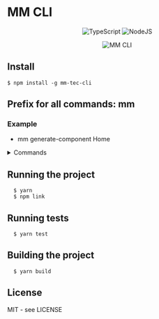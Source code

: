 # MM CLI

<div align="center">

![TypeScript](https://img.shields.io/badge/typescript-%23007ACC.svg?style=for-the-badge&logo=typescript&logoColor=white)
![NodeJS](https://img.shields.io/badge/node.js-6DA55F?style=for-the-badge&logo=node.js&logoColor=white)

</div>

<div align="center">

![MM CLI](https://user-images.githubusercontent.com/107426464/225413401-9cfd803a-f391-4663-b54f-0dcce6fe80d2.gif)

</div>

## Install

```shell
$ npm install -g mm-tec-cli
```

## Prefix for all commands: mm

### Example

- mm generate-component Home

<details> 
 <summary>Commands</summary>
 
| Name                                  | Description                                                                                          |
|---------------------------------------|------------------------------------------------------------------------------------------------------|
| version (v)                           | Output the version number                                                                             |
| whoami (i)                            | Show your credentials stored                                                                          |
| store-me                              | Store your git credentials (default is your local git credentials)                                   |
| git-rm-repo (rm-repo)                 | Delete the last repository cloned                                                                     |
| git-config (config)                   | Configures git credentials (If you have credentials stored, this command you set them as your git configurations) |
| git-clone (clone)                     | Clone a repository from your git (Using your credentials stored or your local git configurations)     |
| git-check (check)                     | Print your current git credentials                                                                    |
| generate-screen (gen-screen)          | Create a new file in src/screens                                                                      |
| generate-page (gen-page)              | Create a new file in src/pages                                                                        |
| generate-hook (gen-hook)              | Generate a react hook                                                                                 |
| generate-component (gen-comp)         | Create a new file in src/components                                                                  |
| generate-axios-api (gen-axios-api)    | Generate a base service to use axios                                                                  |
| default-configs                       | Store default configs. Currently just the notIndex option when creating a file                      |
| check-configs                         | Check the current status of all your saved configs                                                    |
| help (h)                              | -                                                                                                    |


</details>

## Running the project

```shell
  $ yarn
  $ npm link
```

## Running tests

```shell
  $ yarn test
```

## Building the project

```shell
  $ yarn build
```

## License

MIT - see LICENSE
